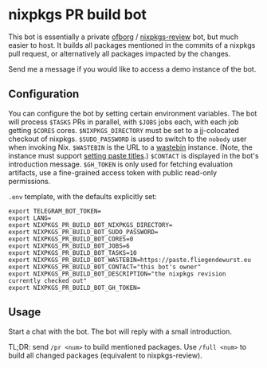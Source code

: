# nixpkgs PR build bot

This bot is essentially a private [ofborg](https://github.com/NixOS/ofborg?tab=readme-ov-file#ofborg) / [nixpkgs-review](https://github.com/Mic92/nixpkgs-review) bot, but much easier to host.
It builds all packages mentioned in the commits of a nixpkgs pull request, or alternatively all packages impacted by the changes.

Send me a message if you would like to access a demo instance of the bot.

## Configuration

You can configure the bot by setting certain environment variables.
The bot will process `$TASKS` PRs in parallel, with `$JOBS` jobs each, with each job getting `$CORES` cores.
`$NIXPKGS_DIRECTORY` must be set to a [jj](https://github.com/jj-vcs/jj#readme)-colocated checkout of nixpkgs.
`$SUDO_PASSWORD` is used to switch to the `nobody` user when invoking Nix.
`$WASTEBIN` is the URL to a [wastebin](https://github.com/matze/wastebin) instance.
(Note, the instance must support [setting paste titles](https://github.com/matze/wastebin/pull/91).)
`$CONTACT` is displayed in the bot's introduction message.
`$GH_TOKEN` is only used for fetching evaluation artifacts, use a fine-grained access token with public read-only permissions.

`.env` template, with the defaults explicitly set:
```
export TELEGRAM_BOT_TOKEN=
export LANG=
export NIXPKGS_PR_BUILD_BOT_NIXPKGS_DIRECTORY=
export NIXPKGS_PR_BUILD_BOT_SUDO_PASSWORD=
export NIXPKGS_PR_BUILD_BOT_CORES=0
export NIXPKGS_PR_BUILD_BOT_JOBS=6
export NIXPKGS_PR_BUILD_BOT_TASKS=10
export NIXPKGS_PR_BUILD_BOT_WASTEBIN=https://paste.fliegendewurst.eu
export NIXPKGS_PR_BUILD_BOT_CONTACT="this bot's owner"
export NIXPKGS_PR_BUILD_BOT_DESCRIPTION="the nixpkgs revision currently checked out"
export NIXPKGS_PR_BUILD_BOT_GH_TOKEN=
```

## Usage

Start a chat with the bot. The bot will reply with a small introduction.

TL;DR: send `/pr <num>` to build mentioned packages.
Use `/full <num>` to build all changed packages (equivalent to nixpkgs-review).

